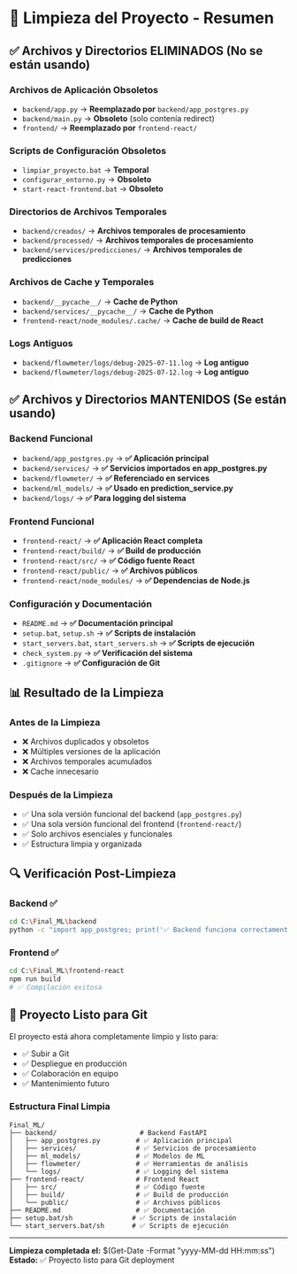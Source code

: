 # 🧹 Limpieza del Proyecto - Resumen

## ✅ Archivos y Directorios ELIMINADOS (No se están usando)

### Archivos de Aplicación Obsoletos
- `backend/app.py` → **Reemplazado por** `backend/app_postgres.py`
- `backend/main.py` → **Obsoleto** (solo contenía redirect)
- `frontend/` → **Reemplazado por** `frontend-react/`

### Scripts de Configuración Obsoletos
- `limpiar_proyecto.bat` → **Temporal**
- `configurar_entorno.py` → **Obsoleto**
- `start-react-frontend.bat` → **Obsoleto**

### Directorios de Archivos Temporales
- `backend/creados/` → **Archivos temporales de procesamiento**
- `backend/processed/` → **Archivos temporales de procesamiento**
- `backend/services/predicciones/` → **Archivos temporales de predicciones**

### Archivos de Cache y Temporales
- `backend/__pycache__/` → **Cache de Python**
- `backend/services/__pycache__/` → **Cache de Python**
- `frontend-react/node_modules/.cache/` → **Cache de build de React**

### Logs Antiguos
- `backend/flowmeter/logs/debug-2025-07-11.log` → **Log antiguo**
- `backend/flowmeter/logs/debug-2025-07-12.log` → **Log antiguo**

## ✅ Archivos y Directorios MANTENIDOS (Se están usando)

### Backend Funcional
- `backend/app_postgres.py` → **✅ Aplicación principal**
- `backend/services/` → **✅ Servicios importados en app_postgres.py**
- `backend/flowmeter/` → **✅ Referenciado en services**
- `backend/ml_models/` → **✅ Usado en prediction_service.py**
- `backend/logs/` → **✅ Para logging del sistema**

### Frontend Funcional
- `frontend-react/` → **✅ Aplicación React completa**
- `frontend-react/build/` → **✅ Build de producción**
- `frontend-react/src/` → **✅ Código fuente React**
- `frontend-react/public/` → **✅ Archivos públicos**
- `frontend-react/node_modules/` → **✅ Dependencias de Node.js**

### Configuración y Documentación
- `README.md` → **✅ Documentación principal**
- `setup.bat`, `setup.sh` → **✅ Scripts de instalación**
- `start_servers.bat`, `start_servers.sh` → **✅ Scripts de ejecución**
- `check_system.py` → **✅ Verificación del sistema**
- `.gitignore` → **✅ Configuración de Git**

## 📊 Resultado de la Limpieza

### Antes de la Limpieza
- ❌ Archivos duplicados y obsoletos
- ❌ Múltiples versiones de la aplicación
- ❌ Archivos temporales acumulados
- ❌ Cache innecesario

### Después de la Limpieza
- ✅ Una sola versión funcional del backend (`app_postgres.py`)
- ✅ Una sola versión funcional del frontend (`frontend-react/`)
- ✅ Solo archivos esenciales y funcionales
- ✅ Estructura limpia y organizada

## 🔍 Verificación Post-Limpieza

### Backend ✅
```bash
cd C:\Final_ML\backend
python -c "import app_postgres; print('✅ Backend funciona correctamente')"
```

### Frontend ✅
```bash
cd C:\Final_ML\frontend-react
npm run build
# ✅ Compilación exitosa
```

## 🚀 Proyecto Listo para Git

El proyecto está ahora completamente limpio y listo para:
- ✅ Subir a Git
- ✅ Despliegue en producción
- ✅ Colaboración en equipo
- ✅ Mantenimiento futuro

### Estructura Final Limpia
```
Final_ML/
├── backend/                     # Backend FastAPI
│   ├── app_postgres.py         # ✅ Aplicación principal
│   ├── services/               # ✅ Servicios de procesamiento
│   ├── ml_models/              # ✅ Modelos de ML
│   ├── flowmeter/              # ✅ Herramientas de análisis
│   └── logs/                   # ✅ Logging del sistema
├── frontend-react/             # Frontend React
│   ├── src/                    # ✅ Código fuente
│   ├── build/                  # ✅ Build de producción
│   └── public/                 # ✅ Archivos públicos
├── README.md                   # ✅ Documentación
├── setup.bat/sh               # ✅ Scripts de instalación
└── start_servers.bat/sh       # ✅ Scripts de ejecución
```

---
**Limpieza completada el:** $(Get-Date -Format "yyyy-MM-dd HH:mm:ss")  
**Estado:** ✅ Proyecto listo para Git deployment
